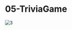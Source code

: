 # 05-TriviaGame

![3](https://cloud.githubusercontent.com/assets/12276056/25554383/02c7703e-2c9a-11e7-93a2-af91351240f4.png)
